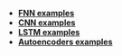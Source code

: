   - [**FNN examples**](examples/fnn/fnn-examples.md)
  - [**CNN examples**](examples/cnn/cnn-examples.md)
  - [**LSTM examples**](examples/lstm/lstm-examples.md)
  - [**Autoencoders examples**](examples/ae/autoencoders-examples.md)
